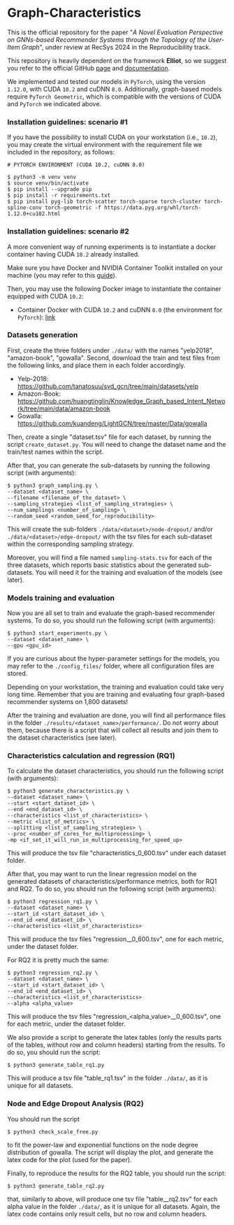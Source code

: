 # Graph-Characteristics

This is the official repository for the paper "_A Novel Evaluation Perspective on GNNs-based Recommender Systems through the Topology of the User-Item Graph_", under review at RecSys 2024 in the Reproducibility track.

This repository is heavily dependent on the framework **Elliot**, so we suggest you refer to the official GitHub [page](https://github.com/sisinflab/elliot) and [documentation](https://elliot.readthedocs.io/en/latest/).

We implemented and tested our models in `PyTorch`, using the version `1.12.0`, with CUDA `10.2` and cuDNN `8.0`. Additionally, graph-based models require `PyTorch Geometric`, which is compatible with the versions of CUDA and `PyTorch` we indicated above.

### Installation guidelines: scenario #1
If you have the possibility to install CUDA on your workstation (i.e., `10.2`), you may create the virtual environment with the requirement file we included in the repository, as follows:

```
# PYTORCH ENVIRONMENT (CUDA 10.2, cuDNN 8.0)

$ python3 -m venv venv
$ source venv/bin/activate
$ pip install --upgrade pip
$ pip install -r requirements.txt
$ pip install pyg-lib torch-scatter torch-sparse torch-cluster torch-spline-conv torch-geometric -f https://data.pyg.org/whl/torch-1.12.0+cu102.html
```

### Installation guidelines: scenario #2
A more convenient way of running experiments is to instantiate a docker container having CUDA `10.2` already installed.

Make sure you have Docker and NVIDIA Container Toolkit installed on your machine (you may refer to this [guide](https://docs.nvidia.com/datacenter/cloud-native/container-toolkit/install-guide.html#installing-on-ubuntu-and-debian)).

Then, you may use the following Docker image to instantiate the container equipped with CUDA `10.2`:

- Container Docker with CUDA `10.2` and cuDNN `8.0` (the environment for `PyTorch`): [link](https://hub.docker.com/layers/nvidia/cuda/10.2-cudnn8-devel-ubuntu18.04/images/sha256-3d1aefa978b106e8cbe50743bba8c4ddadacf13fe3165dd67a35e4d904f3aabe?context=explore)

### Datasets generation
First, create the three folders under `./data/` with the names "yelp2018", "amazon-book", "gowalla". Second, download the train and test files from the following links, and place them in each folder accordingly. 

- Yelp-2018: https://github.com/tanatosuu/svd_gcn/tree/main/datasets/yelp
- Amazon-Book: https://github.com/huangtinglin/Knowledge_Graph_based_Intent_Network/tree/main/data/amazon-book
- Gowalla: https://github.com/kuandeng/LightGCN/tree/master/Data/gowalla

Then, create a single "dataset.tsv" file for each dataset, by running the script `create_dataset.py`. You will need to change the dataset name and the train/test names within the script.

After that, you can generate the sub-datasets by running the following script (with arguments):

```
$ python3 graph_sampling.py \
--dataset <dataset_name> \
--filename <filename_of_the_dataset> \
--sampling_strategies <list_of_sampling_strategies> \
--num_samplings <number_of_sampling> \
--random_seed <random_seed_for_reproducibility>
```

This will create the sub-folders ```./data/<dataset>/node-dropout/``` and/or ```./data/<dataset>/edge-dropout/``` with the tsv files for each sub-dataset within the corresponding sampling strategy. 

Moreover, you will find a file named ```sampling-stats.tsv``` for each of the three datasets, which reports basic statistics about the generated sub-datasets. You will need it for the training and evaluation of the models (see later).

### Models training and evaluation
Now you are all set to train and evaluate the graph-based recommender systems. To do so, you should run the following script (with arguments):

```
$ python3 start_experiments.py \
--dataset <dataset_name> \
--gpu <gpu_id>
```

If you are curious about the hyper-parameter settings for the models, you may refer to the ```./config_files/``` folder, where all configuration files are stored.

Depending on your workstation, the training and evaluation could take very long time. Remember that you are training and evaluating four graph-based recommender systems on 1,800 datasets!

After the training and evaluation are done, you will find all performance files in the folder ```./results/<dataset_name>/performance/```. Do not worry about them, because there is a script that will collect all results and join them to the dataset characteristics (see later).

### Characteristics calculation and regression (RQ1)

To calculate the dataset characteristics, you should run the following script (with arguments):

```
$ python3 generate_characteristics.py \
--dataset <dataset_name> \
--start <start_dataset_id> \
--end <end_dataset_id> \
--characteristics <list_of_characteristics> \
--metric <list_of_metrics> \
--splitting <list_of_sampling_strategies> \
--proc <number_of_cores_for_multiprocessing> \
-mp <if_set_it_will_run_in_multiprocessing_for_speed_up>
```

This will produce the tsv file "characteristics_0_600.tsv" under each dataset folder.

After that, you may want to run the linear regression model on the generated datasets of characteristics/performance metrics, both for RQ1 and RQ2. To do so, you should run the following script (with arguments):

```
$ python3 regression_rq1.py \
--dataset <dataset_name> \
--start_id <start_dataset_id> \
--end_id <end_dataset_id> \
--characteristics <list_of_characteristics>
```
This will produce the tsv files "regression_<metric>_0_600.tsv", one for each metric, under the dataset folder.

For RQ2 it is pretty much the same:

```
$ python3 regression_rq2.py \
--dataset <dataset_name> \
--start_id <start_dataset_id> \
--end_id <end_dataset_id> \
--characteristics <list_of_characteristics>
--alpha <alpha_value>
```
This will produce the tsv files "regression_<alpha_value>_<metric>_0_600.tsv", one for each metric, under the dataset folder.

We also provide a script to generate the latex tables (only the results parts of the tables, without row and column headers) starting from the results. To do so, you should run the script:

```
$ python3 generate_table_rq1.py
```

This will produce a tsv file "table_rq1.tsv" in the folder ```./data/```, as it is unique for all datasets.

### Node and Edge Dropout Analysis (RQ2)

You should run the script 

```
$ python3 check_scale_free.py
```

to fit the power-law and exponential functions on the node degree distribution of gowalla. The script will display the plot, and generate the latex code for the plot (used for the paper).

Finally, to reproduce the results for the RQ2 table, you should run the script:

```
$ python3 generate_table_rq2.py
```

that, similarly to above, will produce one tsv file "table_<alpha>_rq2.tsv" for each alpha value in the folder ```./data/```, as it is unique for all datasets. Again, the latex code contains only result cells, but no row and column headers.
